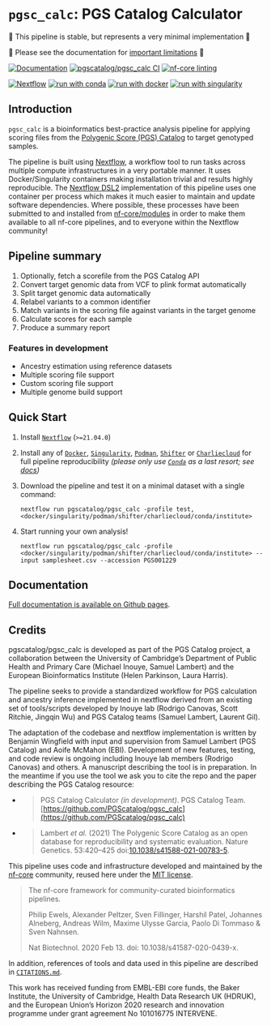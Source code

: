 # `pgsc_calc`: PGS Catalog Calculator

:rotating_light: This pipeline is stable, but represents a very minimal implementation :rotating_light:

:rotating_light: Please see the documentation for [important limitations](https://pgscatalog.github.io/pgsc_calc/) :rotating_light:

[![Documentation](https://github.com/PGScatalog/pgsc_calc/actions/workflows/docs.yml/badge.svg)](https://pgscatalog.github.io/pgsc_calc/index.html)
[![pgscatalog/pgsc_calc CI](https://github.com/PGScatalog/pgsc_calc/actions/workflows/ci.yml/badge.svg)](https://github.com/PGScatalog/pgsc_calc/actions/workflows/ci.yml)
[![nf-core linting](https://github.com/PGScatalog/pgsc_calc/actions/workflows/linting.yml/badge.svg)](https://github.com/PGScatalog/pgsc_calc/actions/workflows/linting.yml)

[![Nextflow](https://img.shields.io/badge/nextflow%20DSL2-%E2%89%A521.04.0-23aa62.svg?labelColor=000000)](https://www.nextflow.io/)
[![run with conda](http://img.shields.io/badge/run%20with-conda-3EB049?labelColor=000000&logo=anaconda)](https://docs.conda.io/en/latest/)
[![run with docker](https://img.shields.io/badge/run%20with-docker-0db7ed?labelColor=000000&logo=docker)](https://www.docker.com/)
[![run with singularity](https://img.shields.io/badge/run%20with-singularity-1d355c.svg?labelColor=000000)](https://sylabs.io/docs/)

## Introduction

`pgsc_calc` is a bioinformatics best-practice analysis pipeline for applying
scoring files from the [Polygenic Score (PGS)
Catalog](https://www.pgscatalog.org/) to target genotyped samples.

The pipeline is built using [Nextflow](https://www.nextflow.io), a workflow tool
to run tasks across multiple compute infrastructures in a very portable
manner. It uses Docker/Singularity containers making installation trivial and
results highly reproducible. The [Nextflow
DSL2](https://www.nextflow.io/docs/latest/dsl2.html) implementation of this
pipeline uses one container per process which makes it much easier to maintain
and update software dependencies. Where possible, these processes have been
submitted to and installed from
[nf-core/modules](https://github.com/nf-core/modules) in order to make them
available to all nf-core pipelines, and to everyone within the Nextflow
community!

## Pipeline summary

1. Optionally, fetch a scorefile from the PGS Catalog API
2. Convert target genomic data from VCF to plink format automatically
3. Split target genomic data automatically
4. Relabel variants to a common identifier
5. Match variants in the scoring file against variants in the target genome
6. Calculate scores for each sample
7. Produce a summary report

### Features in development

- Ancestry estimation using reference datasets
- Multiple scoring file support
- Custom scoring file support
- Multiple genome build support

## Quick Start

1. Install
[`Nextflow`](https://www.nextflow.io/docs/latest/getstarted.html#installation)
(`>=21.04.0`)

2. Install any of [`Docker`](https://docs.docker.com/engine/installation/),
[`Singularity`](https://www.sylabs.io/guides/3.0/user-guide/),
[`Podman`](https://podman.io/),
[`Shifter`](https://nersc.gitlab.io/development/shifter/how-to-use/) or
[`Charliecloud`](https://hpc.github.io/charliecloud/) for full pipeline
reproducibility _(please only use [`Conda`](https://conda.io/miniconda.html) as
a last resort; see
[docs](https://nf-co.re/usage/configuration#basic-configuration-profiles))_

3. Download the pipeline and test it on a minimal dataset with a single command:

    ```console
    nextflow run pgscatalog/pgsc_calc -profile test,<docker/singularity/podman/shifter/charliecloud/conda/institute>
    ```

4. Start running your own analysis!

    ```console
    nextflow run pgscatalog/pgsc_calc -profile <docker/singularity/podman/shifter/charliecloud/conda/institute> --input samplesheet.csv --accession PGS001229
    ```

## Documentation

[Full documentation is available on Github
pages](https://pgscatalog.github.io/pgsc_calc/).

## Credits

pgscatalog/pgsc_calc is developed as part of the PGS Catalog project, a
collaboration between the University of Cambridge’s Department of Public Health
and Primary Care (Michael Inouye, Samuel Lambert) and the European
Bioinformatics Institute (Helen Parkinson, Laura Harris).

The pipeline seeks to provide a standardized workflow for PGS calculation and
ancestry inference implemented in nextflow derived from an existing set of
tools/scripts developed by Inouye lab (Rodrigo Canovas, Scott Ritchie, Jingqin
Wu) and PGS Catalog teams (Samuel Lambert, Laurent Gil).

The adaptation of the codebase and nextflow implementation is written by
Benjamin Wingfield with input and supervision from Samuel Lambert (PGS Catalog)
and Aoife McMahon (EBI). Development of new features, testing, and code review
is ongoing including Inouye lab members (Rodrigo Canovas) and others. A
manuscript describing the tool is in preparation. In the meantime if you use the
tool we ask you to cite the repo and the paper describing the PGS Catalog
resource:

- >PGS Catalog Calculator _(in development)_. PGS Catalog Team. [https://github.com/PGScatalog/pgsc_calc](https://github.com/PGScatalog/pgsc_calc)
- >Lambert _et al._ (2021) The Polygenic Score Catalog as an open database for reproducibility and systematic evaluation.
Nature Genetics. 53:420–425 doi:[10.1038/s41588-021-00783-5](https://doi.org/10.1038/s41588-021-00783-5).

This pipeline uses code and infrastructure developed and maintained by the
[nf-core](https://nf-co.re) community, reused here under the [MIT
license](https://github.com/nf-core/tools/blob/master/LICENSE).

> The nf-core framework for community-curated bioinformatics pipelines.
>
> Philip Ewels, Alexander Peltzer, Sven Fillinger, Harshil Patel, Johannes Alneberg, Andreas Wilm, Maxime Ulysse Garcia, Paolo Di Tommaso & Sven Nahnsen.
>
> Nat Biotechnol. 2020 Feb 13. doi: 10.1038/s41587-020-0439-x.

In addition, references of tools and data used in this pipeline are described in
[`CITATIONS.md`](CITATIONS.md).

This work has received funding from EMBL-EBI core funds, the Baker Institute,
the University of Cambridge, Health Data Research UK (HDRUK), and the European
Union’s Horizon 2020 research and innovation programme under grant agreement No
101016775 INTERVENE.
